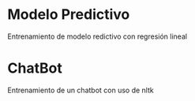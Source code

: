 # Modelo Predictivo 
Entrenamiento de modelo redictivo con regresión lineal

# ChatBot
Entrenamiento de un chatbot con uso de nltk
